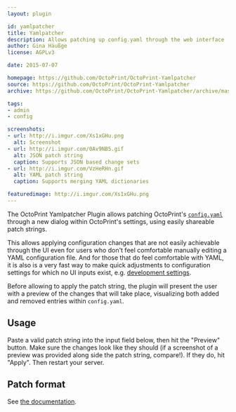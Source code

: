 ```yaml
---
layout: plugin

id: yamlpatcher
title: Yamlpatcher
description: Allows patching up config.yaml through the web interface
author: Gina Häußge
license: AGPLv3

date: 2015-07-07

homepage: https://github.com/OctoPrint/OctoPrint-Yamlpatcher
source: https://github.com/OctoPrint/OctoPrint-Yamlpatcher
archive: https://github.com/OctoPrint/OctoPrint-Yamlpatcher/archive/master.zip

tags:
- admin
- config

screenshots:
- url: http://i.imgur.com/Xs1xGHu.png
  alt: Screenshot
- url: http://i.imgur.com/0Av9NB5.gif
  alt: JSON patch string
  caption: Supports JSON based change sets
- url: http://i.imgur.com/VzHeRHn.gif
  alt: YAML patch string
  caption: Supports merging YAML dictionaries

featuredimage: http://i.imgur.com/Xs1xGHu.png
---
```


The OctoPrint Yamlpatcher Plugin allows patching OctoPrint's [`config.yaml`](http://docs.octoprint.org/en/master/configuration/config_yaml.html)
through a new dialog within OctoPrint's settings, using easily shareable
patch strings.

This allows applying configuration changes that are not easily achievable through
the UI even for users who don't feel comfortable manually editing a YAML
configuration file. And for those that do feel comfortable with YAML, it is
also is a very fast way to make quick adjustments to configuration settings for
which no UI inputs exist, e.g. [development settings](http://docs.octoprint.org/en/master/configuration/config_yaml.html#development-settings).

Before allowing to apply the patch string, the plugin will present the user
with a preview of the changes that will take place, visualizing both added
and removed entries within `config.yaml`.

## Usage

Paste a valid patch string into the input field below, then hit the "Preview" button. Make sure the changes look like they should (if a screenshot of a preview was provided along side the patch string, compare!). If they do, hit "Apply". Then restart your server.

## Patch format

See [the documentation](https://github.com/OctoPrint/OctoPrint-Yamlpatcher#patch-format).
